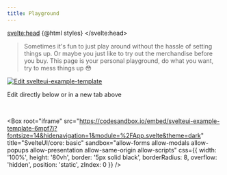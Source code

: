 ```yaml
---
title: Playground
---
```


<script>
    import { CodeBlock, MinorHeading } from 'components'
	import { Box } from '@svelteuidev/core'
    const styles = `<style id='svelteui-inject-body' type='text/css'>.article>*:nth-child(3){margin-top:0!important;}<\/style>`;
</script>

<svelte:head>
{@html styles}
</svelte:head>

<MinorHeading />

> Sometimes it's fun to just play around without the hassle of setting things up. Or maybe you just like to try out the merchandise before you buy. This page is your personal playground, do what you want, try to mess things up 😳

[![Edit svelteui-example-template](https://codesandbox.io/static/img/play-codesandbox.svg)](https://codesandbox.io/s/svelteui-example-template-6mpf7j?fontsize=14&hidenavigation=1&module=%2FApp.svelte&theme=dark)

Edit directly below or in a new tab above

<br />

<Box
root="iframe"
src="https://codesandbox.io/embed/svelteui-example-template-6mpf7j?fontsize=14&hidenavigation=1&module=%2FApp.svelte&theme=dark"
title="SvelteUI/core: basic"
sandbox="allow-forms allow-modals allow-popups allow-presentation allow-same-origin allow-scripts"
css={{
		width: '100%',
		height: '80vh',
		border: '5px solid black',
		borderRadius: 8,
		overflow: 'hidden',
		position: 'static',
		zIndex: 0
	}}
/>
